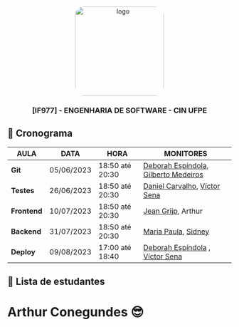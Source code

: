 <div align="center">

  <img src="https://pbs.twimg.com/media/FIMbTJ0XEAosxvx.jpg" alt="logo" width="200" height="auto" style="border-radius:20px;" />

  <h3>
    [IF977] - ENGENHARIA DE SOFTWARE - CIN UFPE
  </h3>

</div>

## :calendar: Cronograma

| AULA                             | DATA       | HORA              | MONITORES                                                                                            |
| -------------------------------- | ---------- | ----------------- | ---------------------------------------------------------------------------------------------------- |
| **Git**                          | 05/06/2023 | 18:50 até 20:30   | [Deborah Espíndola](https://github.com/debespindola), [Gilberto Medeiros](https://github.com/gilbertomoj)  |
| **Testes**                      | 26/06/2023 | 18:50 até 20:30   | [Daniel Carvalho](https://github.com/ddevdan), [Víctor Sena](https://github.com/vsla)            |
| **Frontend**                     | 10/07/2023 | 18:50 até 20:30   | [Jean Grijp](https://github.com/JeanGrijp), Arthur                   |
| **Backend**                       | 31/07/2023 | 18:50 até 20:30   | [Maria Paula](https://github.com/PaulaPerazzo), [Sidney](https://github.com/silvercent011)                    |
| **Deploy**                       | 09/08/2023 | 17:00 até 18:40   |[Deborah Espíndola](https://github.com/debespindola) , [Víctor Sena](https://github.com/vsla)          |

## :fairy: Lista de estudantes

<h1>Arthur Conegundes 😎</h1>
